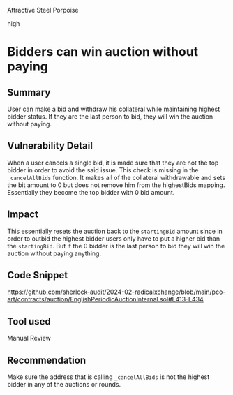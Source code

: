 Attractive Steel Porpoise

high

# Bidders can win auction without paying

## Summary
User can make a bid and withdraw his collateral while maintaining highest bidder status. If they are the last person to bid, they will win the auction without paying.

## Vulnerability Detail
When a user cancels a single bid, it is made sure that they are not the top bidder in order to avoid the said issue. This check is missing in the `_cancelAllBids` function. It makes all of the collateral withdrawable and sets the bit amount to 0 but does not remove him from the highestBids mapping. Essentially they become the top bidder with 0 bid amount.

## Impact
This essentially resets the auction back to the `startingBid` amount since in order to outbid the highest bidder users only have to put a higher bid than the `startingBid`. But if the 0 bidder is the last person to bid they will win the auction without paying anything.

## Code Snippet
https://github.com/sherlock-audit/2024-02-radicalxchange/blob/main/pco-art/contracts/auction/EnglishPeriodicAuctionInternal.sol#L413-L434

## Tool used
Manual Review

## Recommendation
Make sure the address that is calling `_cancelAllBids` is not the highest bidder in any of the auctions or rounds.
